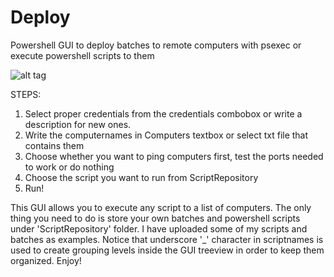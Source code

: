 # Deploy
Powershell GUI to deploy batches to remote computers with psexec or execute powershell scripts to them

![alt tag](https://2.bp.blogspot.com/-KBzdm2fjqDU/WTWOK9xP6EI/AAAAAAAAB-g/xtPfciJeV8siMD1Bfjou93KpgzR0xljdACLcB/s640/deployGUI.jpg)

STEPS:
1. Select proper credentials from the credentials combobox or write a description for new ones.
2. Write the computernames in Computers textbox or select txt file that contains them
3. Choose whether you want to ping computers first, test the ports needed to work or do nothing
4. Choose the script you want to run from ScriptRepository
5. Run!

This GUI allows you to execute any script to a list of computers. The only thing you need to do is store your own batches and powershell scripts under 'ScriptRepository' folder.
I have uploaded some of my scripts and batches as examples.
Notice that underscore '_' character in scriptnames is used to create grouping levels inside the GUI treeview in order to keep them organized.
Enjoy!
